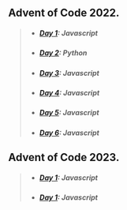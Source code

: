 ## Advent of Code 2022.

> - ##### [Day 1](https://github.com/nekcoj/AoC/tree/master/2022/day1): Javascript
> - ##### [Day 2](https://github.com/nekcoj/AoC/tree/master/2022/day2): Python
> - ##### [Day 3](https://github.com/nekcoj/AoC/tree/master/2022/day3): Javascript
> - ##### [Day 4](https://github.com/nekcoj/AoC/tree/master/2022/day4): Javascript
> - ##### [Day 5](https://github.com/nekcoj/AoC/tree/master/2022/day5): Javascript
> - ##### [Day 6](https://github.com/nekcoj/AoC/tree/master/2022/day6): Javascript


## Advent of Code 2023.

> - ##### [Day 1](https://github.com/nekcoj/AoC/tree/master/2023/day1): Javascript
> - ##### [Day 1](https://github.com/nekcoj/AoC/tree/master/2023/day2): Javascript